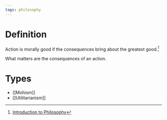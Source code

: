 ```yaml
---
tags: philosophy
---
```


# Definition

Action is morally good if the consequences bring about the greatest good.[^1]

What matters are the consequences of an action.

# Types
- [[Mohism]]
- [[Utilitarianism]]

[^1]: [Introduction to Philosophy](zotero://open-pdf/library/items/M84L5RRJ?page=280)